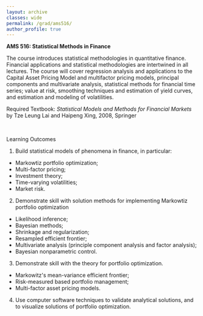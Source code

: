 ```yaml
---
layout: archive
classes: wide
permalink: /grad/ams516/
author_profile: true
---
```


**AMS 516: Statistical Methods in Finance**

The course introduces statistical methodologies in quantitative finance. Financial applications and statistical methodologies are intertwined in all lectures. The course will cover regression analysis and applications to the Capital Asset Pricing Model and multifactor pricing models, principal components and multivariate analysis, statistical methods for financial time series; value at risk, smoothing techniques and estimation of yield curves, and estimation and modeling of volatilities. 

Required Textbook: *Statistical Models and Methods for Financial Markets* by Tze Leung Lai and Haipeng Xing, 2008, Springer

<br/>

Learning Outcomes

1. Build statistical models of phenomena in finance, in particular: 
  - Markowtiz portfolio optimization;
  - Multi-factor pricing;
  - Investment theory;
  - Time-varying volatilities;
  - Market risk.
2. Demonstrate skill with solution methods for implementing Markowtiz portfolio optimization
  - Likelihood inference;
  - Bayesian methods;
  - Shrinkage and regularization;
  - Resampled efficient frontier;
  - Multivariate analysis (principle component analysis and factor analysis);
  - Bayesian nonparametric control.
3. Demonstrate skill with the theory for portfolio optimization.
  - Markowitz's mean-variance efficient frontier;
  - Risk-measured based portfolio management;
  - Multi-factor asset pricing models.
4. Use computer software techniques to validate analytical solutions, and to visualize solutions of portfolio optimization.
